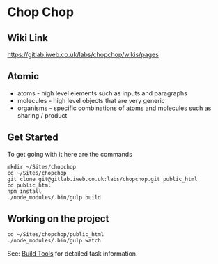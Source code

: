 # Chop Chop

## Wiki Link
https://gitlab.iweb.co.uk/labs/chopchop/wikis/pages


## Atomic
- atoms - high level elements such as inputs and paragraphs
- molecules - high level objects that are very generic
- organisms - specific combinations of atoms and molecules such as sharing / product 

## Get Started

To get going with it here are the commands

    mkdir ~/Sites/chopchop
    cd ~/Sites/chopchop
    git clone git@gitlab.iweb.co.uk:labs/chopchop.git public_html
    cd public_html
    npm install
    ./node_modules/.bin/gulp build

## Working on the project

    cd ~/Sites/chopchop/public_html
    ./node_modules/.bin/gulp watch

See: [Build Tools](https://gitlab.iweb.co.uk/labs/chopchop/wikis/Build-Tools) for detailed task information.

